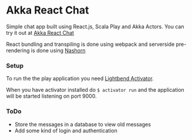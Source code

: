 # Akka React Chat

Simple chat app built using React.js, Scala Play and Akka Actors. 
You can try it out at [Akka React Chat](http://ec2-54-93-90-85.eu-central-1.compute.amazonaws.com/)

React bundling and transpiling is done using webpack and serverside pre-rendering is done 
using [Nashorn](http://openjdk.java.net/projects/nashorn/)

### Setup
To run the the play application you need 
[Lightbend Activator](http://www.lightbend.com/community/core-tools/activator-and-sbt).

When you have activator installed do `$ activator run` and the application will be started listening on port 9000.

### ToDo
* Store the messages in a database to view old messages
* Add some kind of login and authentication
